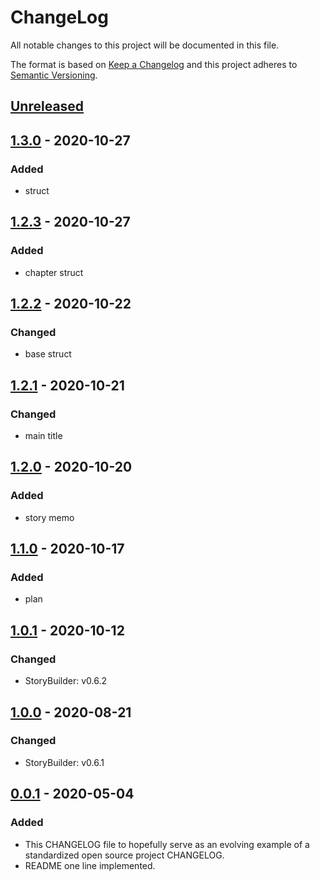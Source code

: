 # ChangeLog
All notable changes to this project will be documented in this file.

The format is based on [Keep a Changelog](http://keepachangelog.com/en/1.0.0/)
and this project adheres to [Semantic Versioning](http://semver.org/spec/v2.0.0.html).

## [Unreleased]

## [1.3.0] - 2020-10-27
### Added
- struct

## [1.2.3] - 2020-10-27
### Added
- chapter struct

## [1.2.2] - 2020-10-22
### Changed
- base struct

## [1.2.1] - 2020-10-21
### Changed
- main title

## [1.2.0] - 2020-10-20
### Added
- story memo

## [1.1.0] - 2020-10-17
### Added
- plan

## [1.0.1] - 2020-10-12
### Changed
- StoryBuilder: v0.6.2

## [1.0.0] - 2020-08-21
### Changed
- StoryBuilder: v0.6.1

## [0.0.1] - 2020-05-04
### Added
- This CHANGELOG file to hopefully serve as an evolving example of a standardized open source project CHANGELOG.
- README one line implemented.


[Unreleased]: https://github.com/My-Novel-Management/ln-yunazo/compare/v1.3.0...HEAD
[1.3.0]: https://github.com/My-Novel-Management/ln-yunazo/releases/v1.3.0
[1.2.3]: https://github.com/My-Novel-Management/ln-yunazo/releases/v1.2.3
[1.2.2]: https://github.com/My-Novel-Management/ln-yunazo/releases/v1.2.2
[1.2.1]: https://github.com/My-Novel-Management/ln-yunazo/releases/v1.2.1
[1.2.0]: https://github.com/My-Novel-Management/ln-yunazo/releases/v1.2.0
[1.1.0]: https://github.com/My-Novel-Management/ln-yunazo/releases/v1.1.0
[1.0.1]: https://github.com/My-Novel-Management/ln-yunazo/releases/v1.0.1
[1.0.0]: https://github.com/My-Novel-Management/ln-yunazo/releases/v1.0.0
[0.0.1]: https://github.com/My-Novel-Management/ln-yunazo/releases/v0.0.1
